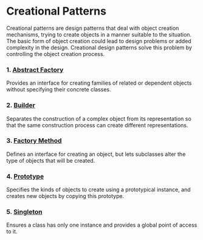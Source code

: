 # Creational Patterns

Creational patterns are design patterns that deal with object creation mechanisms, trying to create objects in a manner suitable to the situation. The basic form of object creation could lead to design problems or added complexity in the design. Creational design patterns solve this problem by controlling the object creation process.

### 1. [Abstract Factory](./AbstractFactory/)

Provides an interface for creating families of related or dependent objects without specifying their concrete classes.

### 2. [Builder](./Builder/)

Separates the construction of a complex object from its representation so that the same construction process can create different representations.

### 3. [Factory Method](./FactoryMethod/)

Defines an interface for creating an object, but lets subclasses alter the type of objects that will be created.

### 4. [Prototype](./Prototype/)

Specifies the kinds of objects to create using a prototypical instance, and creates new objects by copying this prototype.

### 5. [Singleton](./Singleton/)

Ensures a class has only one instance and provides a global point of access to it.
